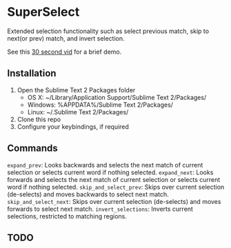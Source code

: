 SuperSelect
==================

Extended selection functionality such as select previous match, skip to next(or prev) match, and invert selection.

See this [30 second vid](http://youtu.be/8SQi-Fvhp-Q) for a brief demo.

Installation
------------

1. Open the Sublime Text 2 Packages folder
    - OS X: ~/Library/Application Support/Sublime Text 2/Packages/
    - Windows: %APPDATA%/Sublime Text 2/Packages/
    - Linux: ~/.Sublime Text 2/Packages/
2. Clone this repo
3. Configure your keybindings, if required

Commands
--------

`expand_prev`: Looks backwards and selects the next match of current selection or selects current word if nothing selected.
`expand_next`: Looks forwards and selects the next match of current selection or selects current word if nothing selected.
`skip_and_select_prev`: Skips over current selection (de-selects) and moves backwards to select next match.
`skip_and_select_next`: Skips over current selection (de-selects) and moves forwards to select next match.
`invert_selections`: Inverts current selections, restricted to matching regions.

TODO
--------